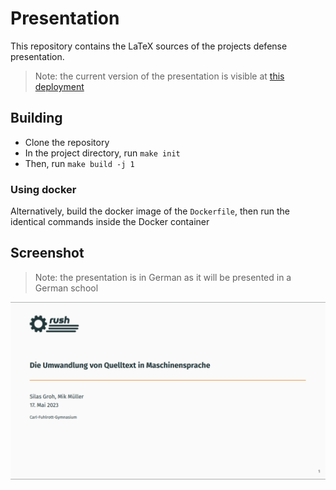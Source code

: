 # Presentation

This repository contains the LaTeX sources of the projects defense presentation.

> Note: the current version of the presentation is visible at [this deployment](https://presentation.rush-lang.de)

## Building

- Clone the repository
- In the project directory, run `make init`
- Then, run `make build -j 1`

### Using docker

Alternatively, build the docker image of the `Dockerfile`, then run the
identical commands inside the Docker container

## Screenshot

> Note: the presentation is in German as it will be presented in a German school

![Screenshot of the first slide](./assets/screenshot.png)
